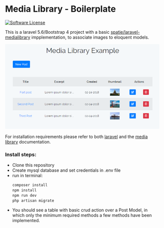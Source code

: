 # Media Library - Boilerplate

[![Software License](https://img.shields.io/badge/license-MIT-brightgreen.svg?style=flat-square)](LICENSE.md)

This is a laravel 5.6/Bootstrap 4 project with a basic [spatie/laravel-medialibrary](https://github.com/spatie/laravel-medialibrary) impplementation, to associate images to eloquent models.

![alt text](https://raw.githubusercontent.com/ajrmzcs/medialibrary-boilerplate/master/capture.PNG)

For installation requirements please refer to both [laravel](https://laravel.com/docs/5.6) and the [media library](https://docs.spatie.be/laravel-medialibrary/v6/introduction) documentation.

### Install steps:
* Clone this repository
* Create mysql database and set credentials in .env file
* run in terminal:
    ```bash
    composer install
    npm install
    npm run dev
    php artisan migrate
    ```
* You should see a table with basic crud action over a Post Model, in which only the minimum required methods a few methods have been implemented.
